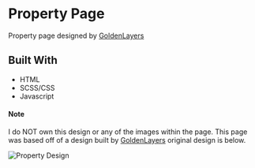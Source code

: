 # Property Page

Property page designed by [GoldenLayers](https://themeforest.net/user/goldenlayers/portfolio)

## Built With

* HTML
* SCSS/CSS
* Javascript

#### Note
I do NOT own this design or any of the images within the page. This page was based off of a design built by [GoldenLayers](https://themeforest.net/user/goldenlayers/portfolio) original design is below.

![Property Design](https://i.postimg.cc/2StM0vyt/design1.jpg "Property Design")
